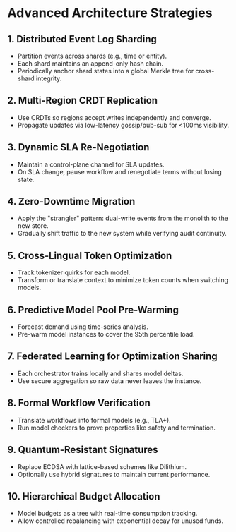 <!-- SPDX-License-Identifier: MPL-2.0 -->
# Advanced Architecture Strategies

## 1. Distributed Event Log Sharding
- Partition events across shards (e.g., time or entity).
- Each shard maintains an append-only hash chain.
- Periodically anchor shard states into a global Merkle tree for cross-shard integrity.

## 2. Multi-Region CRDT Replication
- Use CRDTs so regions accept writes independently and converge.
- Propagate updates via low-latency gossip/pub-sub for <100ms visibility.

## 3. Dynamic SLA Re-Negotiation
- Maintain a control-plane channel for SLA updates.
- On SLA change, pause workflow and renegotiate terms without losing state.

## 4. Zero-Downtime Migration
- Apply the "strangler" pattern: dual-write events from the monolith to the new store.
- Gradually shift traffic to the new system while verifying audit continuity.

## 5. Cross-Lingual Token Optimization
- Track tokenizer quirks for each model.
- Transform or translate context to minimize token counts when switching models.

## 6. Predictive Model Pool Pre-Warming
- Forecast demand using time-series analysis.
- Pre-warm model instances to cover the 95th percentile load.

## 7. Federated Learning for Optimization Sharing
- Each orchestrator trains locally and shares model deltas.
- Use secure aggregation so raw data never leaves the instance.

## 8. Formal Workflow Verification
- Translate workflows into formal models (e.g., TLA+).
- Run model checkers to prove properties like safety and termination.

## 9. Quantum-Resistant Signatures
- Replace ECDSA with lattice-based schemes like Dilithium.
- Optionally use hybrid signatures to maintain current performance.

## 10. Hierarchical Budget Allocation
- Model budgets as a tree with real-time consumption tracking.
- Allow controlled rebalancing with exponential decay for unused funds.

